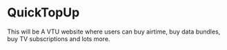 # QuickTopUp
This will be A VTU website where users can buy airtime, buy data bundles, buy TV subscriptions and lots more.
